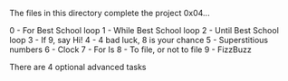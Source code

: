 The files in this directory complete the project 0x04...

0 - For Best School loop
1 - While Best School loop
2 - Until Best School loop
3 - If 9, say Hi!
4 - 4 bad luck, 8 is your chance
5 - Superstitious numbers
6 - Clock
7 - For Is
8 - To file, or not to file
9 - FizzBuzz

There are 4 optional advanced tasks
